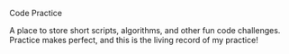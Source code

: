 Code Practice

A place to store short scripts, algorithms, and other fun code challenges. Practice makes perfect, and this is the
living record of my practice!
